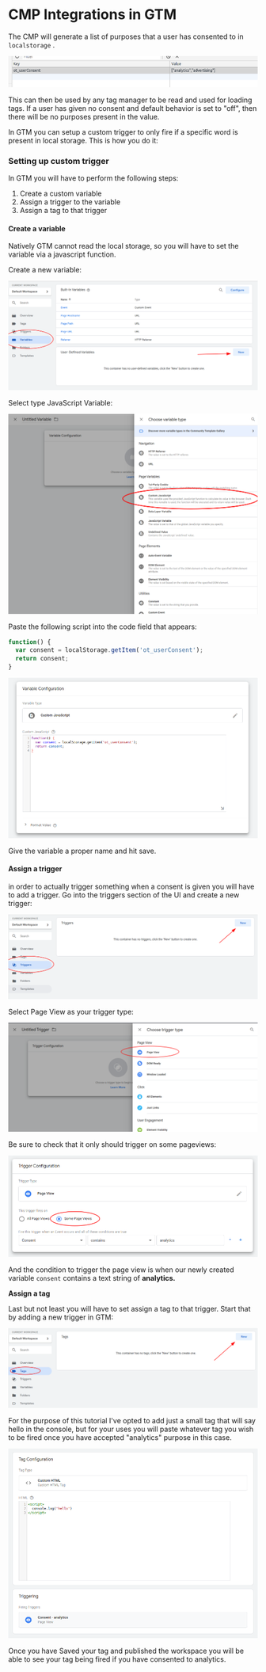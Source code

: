 # CMP Integrations in GTM

The CMP will generate a list of purposes that a user has consented to in `localstorage` .

![](../.gitbook/assets/image%20%2820%29.png)

This can then be used by any tag manager to be read and used for loading tags. If a user has given no consent and default behavior is set to "off", then there will be no purposes present in the value.

In GTM you can setup a custom trigger to only fire if a specific word is present in local storage. This is how you do it:

### Setting up custom trigger

In GTM you will have to perform the following steps:

1. Create a custom variable
2. Assign a trigger to the variable
3. Assign a tag to that trigger

#### Create a variable

Natively GTM cannot read the local storage, so you will have to set the variable via a javascript function.

Create a new variable:

![](../.gitbook/assets/image%20%2827%29.png)

Select type JavaScript Variable:

![](../.gitbook/assets/image%20%2816%29.png)

Paste the following script into the code field that appears:

```javascript
function() {
  var consent = localStorage.getItem('ot_userConsent');
  return consent;
}
```

![](../.gitbook/assets/image%20%2819%29.png)

Give the variable a proper name and hit save.

#### Assign a trigger

in order to actually trigger something when a consent is given you will have to add a trigger. Go into the triggers section of the UI and create a new trigger:

![](../.gitbook/assets/image%20%2826%29.png)

Select Page View as your trigger type:

![](../.gitbook/assets/image%20%2813%29.png)

Be sure to check that it only should trigger on some pageviews:

![](../.gitbook/assets/image%20%2811%29.png)

And the condition to trigger the page view is when our newly created variable `consent` contains a text string of **analytics.**

**Assign a tag**

Last but not least you will have to set assign a tag to that trigger. Start that by adding a new trigger in GTM:

![](../.gitbook/assets/image%20%2810%29.png)

For the purpose of this tutorial I've opted to add just a small tag that will say hello in the console, but for your uses you will paste whatever tag you wish to be fired once you have accepted "analytics" purpose in this case.

![](../.gitbook/assets/image%20%2829%29.png)

Once you have Saved your tag and published the workspace you will be able to see your tag being fired if you have consented to analytics.

